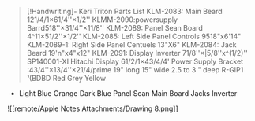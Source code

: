 > [!Handwriting]-
> Keri Triton Parts List
> KLM-2083: Main Beard
121/4/1×61/4''×1/2''
KLMM-2090:powersupply Barrd518''×31/4''×11/8''
KLM-2089: Panel Sean Board
4^11×51/2''×1/2''
KLM-2085: Left Side Panel Controls 9518"x6'14"
KLM-2089-1: Right Side Panel Centuels 13"X6"
KLM-2084: Jack Beard 19'n"x4"x12"
KLM-2091: Display Inverter
71/8''×|5/8''x^(1/2)''
SP140001-XI Hitachi Display
61/2/1×43/4/4'
Power Supply Bracket
:43/4''×13/4''×21/4/prime
19" long
15" wide
2.5 to 3 " deep
R-GIP1
¹(BDBD
Red
Grey
Yellow
- Light Blue
Orange
Dark Blue
Panel Scan Main Board Jacks
Inverter

![[remote/Apple Notes Attachments/Drawing 8.png]]